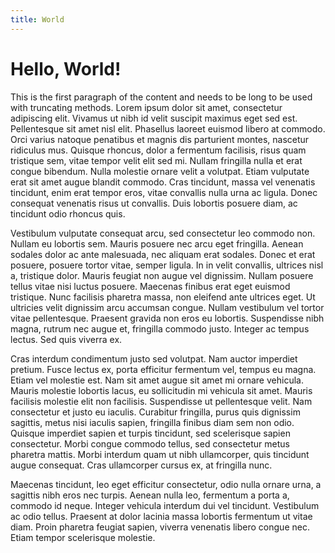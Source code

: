 ```yaml
---
title: World
---
```


# Hello, World!

This is the first paragraph of the content and needs to be long to be used with truncating methods. Lorem ipsum dolor sit amet, consectetur adipiscing elit. Vivamus ut nibh id velit suscipit maximus eget sed est. Pellentesque sit amet nisl elit. Phasellus laoreet euismod libero at commodo. Orci varius natoque penatibus et magnis dis parturient montes, nascetur ridiculus mus. Quisque rhoncus, dolor a fermentum facilisis, risus quam tristique sem, vitae tempor velit elit sed mi. Nullam fringilla nulla et erat congue bibendum. Nulla molestie ornare velit a volutpat. Etiam vulputate erat sit amet augue blandit commodo. Cras tincidunt, massa vel venenatis tincidunt, enim erat tempor eros, vitae convallis nulla urna ac ligula. Donec consequat venenatis risus ut convallis. Duis lobortis posuere diam, ac tincidunt odio rhoncus quis.

Vestibulum vulputate consequat arcu, sed consectetur leo commodo non. Nullam eu lobortis sem. Mauris posuere nec arcu eget fringilla. Aenean sodales dolor ac ante malesuada, nec aliquam erat sodales. Donec et erat posuere, posuere tortor vitae, semper ligula. In in velit convallis, ultrices nisl a, tristique dolor. Mauris feugiat non augue vel dignissim. Nullam posuere tellus vitae nisi luctus posuere. Maecenas finibus erat eget euismod tristique. Nunc facilisis pharetra massa, non eleifend ante ultrices eget. Ut ultricies velit dignissim arcu accumsan congue. Nullam vestibulum vel tortor vitae pellentesque. Praesent gravida non eros eu lobortis. Suspendisse nibh magna, rutrum nec augue et, fringilla commodo justo. Integer ac tempus lectus. Sed quis viverra ex.

Cras interdum condimentum justo sed volutpat. Nam auctor imperdiet pretium. Fusce lectus ex, porta efficitur fermentum vel, tempus eu magna. Etiam vel molestie est. Nam sit amet augue sit amet mi ornare vehicula. Mauris molestie lobortis lacus, eu sollicitudin mi vehicula sit amet. Mauris facilisis molestie elit non facilisis. Suspendisse ut pellentesque velit. Nam consectetur et justo eu iaculis. Curabitur fringilla, purus quis dignissim sagittis, metus nisi iaculis sapien, fringilla finibus diam sem non odio. Quisque imperdiet sapien et turpis tincidunt, sed scelerisque sapien consectetur. Morbi congue commodo tellus, sed consectetur metus pharetra mattis. Morbi interdum quam ut nibh ullamcorper, quis tincidunt augue consequat. Cras ullamcorper cursus ex, at fringilla nunc.

Maecenas tincidunt, leo eget efficitur consectetur, odio nulla ornare urna, a sagittis nibh eros nec turpis. Aenean nulla leo, fermentum a porta a, commodo id neque. Integer vehicula interdum dui vel tincidunt. Vestibulum ac odio tellus. Praesent at dolor lacinia massa lobortis fermentum ut vitae diam. Proin pharetra feugiat sapien, viverra venenatis libero congue nec. Etiam tempor scelerisque molestie.

